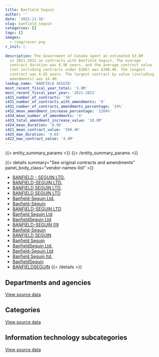 ```yaml
---
title: Banfield Seguin
author: ''
date: '2022-11-16'
slug: banfield_seguin
categories: []
tags: []
images:
  - /img/cover.png
r_init: |-
  
description: The Government of Canada spent an estimated $3.8M
  in 2021-2022 on contracts with Banfield Seguin. The average
  contract duration was 0.96 years, and the average contract value
  (not including contracts under $10k) was $390.4K. The longest
  contract was 4.65 years. The largest contract by value (including
  amendments) was $4.4M.
lookup_name: 'BANFIELD SEGUIN'
most_recent_fiscal_year_total: '3.8M'
most_recent_fiscal_year_year: '2021-2022'
s431_number_of_contracts: '38'
s431_number_of_contracts_with_amendments: '9'
s431_number_of_contracts_amendments_percentage: '24%'
s432_mean_amendment_increase_percentage: '1204%'
s434_mean_number_of_amendments: '4'
s433_total_amendment_increase_value: '10.8M'
s424_mean_duration: '0.96'
s421_mean_contract_value: '390.4K'
s425_max_duration: '4.65'
s422_max_contract_value: '4.4M'
---
```


<script src="/rmarkdown-libs/htmlwidgets/htmlwidgets.js"></script>
<link href="/rmarkdown-libs/datatables-css/datatables-crosstalk.css" rel="stylesheet" />
<script src="/rmarkdown-libs/datatables-binding/datatables.js"></script>
<script src="/rmarkdown-libs/jquery/jquery-3.6.0.min.js"></script>
<link href="/rmarkdown-libs/dt-core-bootstrap/css/dataTables.bootstrap.min.css" rel="stylesheet" />
<link href="/rmarkdown-libs/dt-core-bootstrap/css/dataTables.bootstrap.extra.css" rel="stylesheet" />
<script src="/rmarkdown-libs/dt-core-bootstrap/js/jquery.dataTables.min.js"></script>
<script src="/rmarkdown-libs/dt-core-bootstrap/js/dataTables.bootstrap.min.js"></script>
<link href="/rmarkdown-libs/crosstalk/css/crosstalk.min.css" rel="stylesheet" />
<script src="/rmarkdown-libs/crosstalk/js/crosstalk.min.js"></script>
<script src="/rmarkdown-libs/htmlwidgets/htmlwidgets.js"></script>
<link href="/rmarkdown-libs/datatables-css/datatables-crosstalk.css" rel="stylesheet" />
<script src="/rmarkdown-libs/datatables-binding/datatables.js"></script>
<script src="/rmarkdown-libs/jquery/jquery-3.6.0.min.js"></script>
<link href="/rmarkdown-libs/dt-core-bootstrap/css/dataTables.bootstrap.min.css" rel="stylesheet" />
<link href="/rmarkdown-libs/dt-core-bootstrap/css/dataTables.bootstrap.extra.css" rel="stylesheet" />
<script src="/rmarkdown-libs/dt-core-bootstrap/js/jquery.dataTables.min.js"></script>
<script src="/rmarkdown-libs/dt-core-bootstrap/js/dataTables.bootstrap.min.js"></script>
<link href="/rmarkdown-libs/crosstalk/css/crosstalk.min.css" rel="stylesheet" />
<script src="/rmarkdown-libs/crosstalk/js/crosstalk.min.js"></script>
<script src="/rmarkdown-libs/htmlwidgets/htmlwidgets.js"></script>
<link href="/rmarkdown-libs/datatables-css/datatables-crosstalk.css" rel="stylesheet" />
<script src="/rmarkdown-libs/datatables-binding/datatables.js"></script>
<script src="/rmarkdown-libs/jquery/jquery-3.6.0.min.js"></script>
<link href="/rmarkdown-libs/dt-core-bootstrap/css/dataTables.bootstrap.min.css" rel="stylesheet" />
<link href="/rmarkdown-libs/dt-core-bootstrap/css/dataTables.bootstrap.extra.css" rel="stylesheet" />
<script src="/rmarkdown-libs/dt-core-bootstrap/js/jquery.dataTables.min.js"></script>
<script src="/rmarkdown-libs/dt-core-bootstrap/js/dataTables.bootstrap.min.js"></script>
<link href="/rmarkdown-libs/crosstalk/css/crosstalk.min.css" rel="stylesheet" />
<script src="/rmarkdown-libs/crosstalk/js/crosstalk.min.js"></script>

{{< entity_summary_params >}}
{{< /entity_summary_params >}}

{{< details summary="See original contracts and amendments" panel_body_class="vendor-names-list" >}}
- [BANFIELD - SEGUIN LTD.](https://search.open.canada.ca/en/ct/?sort=contract_value_f%20desc&page=1&search_text=%22BANFIELD%20-%20SEGUIN%20LTD.%22)
- [BANFIELD-SEGUIN LTD.](https://search.open.canada.ca/en/ct/?sort=contract_value_f%20desc&page=1&search_text=%22BANFIELD-SEGUIN%20LTD.%22)
- [BANFIELD SEGUIN LTD.](https://search.open.canada.ca/en/ct/?sort=contract_value_f%20desc&page=1&search_text=%22BANFIELD%20SEGUIN%20LTD.%22)
- [BANFIELD SEGUIN LTD](https://search.open.canada.ca/en/ct/?sort=contract_value_f%20desc&page=1&search_text=%22BANFIELD%20SEGUIN%20LTD%22)
- [Banfield-Seguin Ltd.](https://search.open.canada.ca/en/ct/?sort=contract_value_f%20desc&page=1&search_text=%22Banfield-Seguin%20Ltd.%22)
- [Banfield-Séguin](https://search.open.canada.ca/en/ct/?sort=contract_value_f%20desc&page=1&search_text=%22Banfield-S%c3%a9guin%22)
- [BANFIELD-SEGUIN LTD](https://search.open.canada.ca/en/ct/?sort=contract_value_f%20desc&page=1&search_text=%22BANFIELD-SEGUIN%20LTD%22)
- [Banfield Seguin Ltd](https://search.open.canada.ca/en/ct/?sort=contract_value_f%20desc&page=1&search_text=%22Banfield%20Seguin%20Ltd%22)
- [BanfieldSeguin Ltd](https://search.open.canada.ca/en/ct/?sort=contract_value_f%20desc&page=1&search_text=%22BanfieldSeguin%20Ltd%22)
- [BANFIELD-SEGUIN 09](https://search.open.canada.ca/en/ct/?sort=contract_value_f%20desc&page=1&search_text=%22BANFIELD-SEGUIN%2009%22)
- [Banfield-Seguin](https://search.open.canada.ca/en/ct/?sort=contract_value_f%20desc&page=1&search_text=%22Banfield-Seguin%22)
- [BANFIELD SEGUIN](https://search.open.canada.ca/en/ct/?sort=contract_value_f%20desc&page=1&search_text=%22BANFIELD%20SEGUIN%22)
- [Banfield Seguin](https://search.open.canada.ca/en/ct/?sort=contract_value_f%20desc&page=1&search_text=%22Banfield%20Seguin%22)
- [BanfieldSeguin Ltd.](https://search.open.canada.ca/en/ct/?sort=contract_value_f%20desc&page=1&search_text=%22BanfieldSeguin%20Ltd.%22)
- [Banfield-Seguin Ltd](https://search.open.canada.ca/en/ct/?sort=contract_value_f%20desc&page=1&search_text=%22Banfield-Seguin%20Ltd%22)
- [Banfield Seguin ltd.](https://search.open.canada.ca/en/ct/?sort=contract_value_f%20desc&page=1&search_text=%22Banfield%20Seguin%20ltd.%22)
- [BanfieldSequin](https://search.open.canada.ca/en/ct/?sort=contract_value_f%20desc&page=1&search_text=%22BanfieldSequin%22)
- [BANFIELDSEGUIN](https://search.open.canada.ca/en/ct/?sort=contract_value_f%20desc&page=1&search_text=%22BANFIELDSEGUIN%22)
{{< /details >}}

## Departments and agencies

<div id="htmlwidget-1" style="width:100%;height:auto;" class="datatables html-widget"></div>
<script type="application/json" data-for="htmlwidget-1">{"x":{"style":"bootstrap","filter":"none","vertical":false,"data":[["<a href=\"/departments/cnsc-ccsn/\">Canadian Nuclear Safety Commission<\/a>","<a href=\"/departments/cra-arc/\">Canada Revenue Agency<\/a>","<a href=\"/departments/elections/\">Elections Canada<\/a>","<a href=\"/departments/fin/\">Department of Finance Canada<\/a>","<a href=\"/departments/hc-sc/\">Health Canada<\/a>","<a href=\"/departments/ic/\">Innovation, Science and Economic Development Canada<\/a>","<a href=\"/departments/nrc-cnrc/\">National Research Council Canada<\/a>","<a href=\"/departments/nrcan-rncan/\">Natural Resources Canada<\/a>","<a href=\"/departments/ps-sp/\">Public Safety Canada<\/a>"],[22600,null,null,null,1625363.8,80268.97,9470.63,8549.73,954471.56],[null,4227.81,null,null,18563.19,19521.33,null,52820.57,1966521.43],[7312.63,5800.94,null,28250,646974,24956.05,null,null,2668163.34],[24773.72,null,187294.27,25000,726791.84,161763.02,null,14413.15,2668163.34]],"container":"<table class=\"table table-striped table-hover row-border order-column display\">\n  <thead>\n    <tr>\n      <th>Department<\/th>\n      <th>2018-2019<\/th>\n      <th>2019-2020<\/th>\n      <th>2020-2021<\/th>\n      <th>2021-2022<\/th>\n    <\/tr>\n  <\/thead>\n<\/table>","options":{"order":[[4,"desc"]],"pageLength":10,"autoWidth":true,"columnDefs":[{"targets":1,"render":"function(data, type, row, meta) {\n    return type !== 'display' ? data : DTWidget.formatCurrency(data, \"$\", 2, 3, \",\", \".\", true, null);\n  }"},{"targets":2,"render":"function(data, type, row, meta) {\n    return type !== 'display' ? data : DTWidget.formatCurrency(data, \"$\", 2, 3, \",\", \".\", true, null);\n  }"},{"targets":3,"render":"function(data, type, row, meta) {\n    return type !== 'display' ? data : DTWidget.formatCurrency(data, \"$\", 2, 3, \",\", \".\", true, null);\n  }"},{"targets":4,"render":"function(data, type, row, meta) {\n    return type !== 'display' ? data : DTWidget.formatCurrency(data, \"$\", 2, 3, \",\", \".\", true, null);\n  }"},{"width":"16%","targets":[1,2,3,4]},{"className":"dt-right","targets":[1,2,3,4]}],"orderClasses":false}},"evals":["options.columnDefs.0.render","options.columnDefs.1.render","options.columnDefs.2.render","options.columnDefs.3.render"],"jsHooks":[]}</script>
<p class="text-right">
<a href="https://github.com/GoC-Spending/contracts-data/tree/main/data/out/vendors/banfield_seguin/summary_by_fiscal_year_by_department.csv" class="source-data-link btn btn-link">View source data</a>
</p>

## Categories

<div id="htmlwidget-2" style="width:100%;height:auto;" class="datatables html-widget"></div>
<script type="application/json" data-for="htmlwidget-2">{"x":{"style":"bootstrap","filter":"none","vertical":false,"data":[["<a href=\"/categories/office_management/\">Office management<\/a>","<a href=\"/categories/professional_services/\">Professional services<\/a>","<a href=\"/categories/information_technology/\">Information technology<\/a>","<a href=\"/categories/human_capital/\">Human capital<\/a>"],[5440.37,2635980.69,34330.63,24973],[19521.33,1032698.11,1009434.89,null],[null,1667765.18,1713691.78,null],[null,1907744.53,1900454.8,null]],"container":"<table class=\"table table-striped table-hover row-border order-column display\">\n  <thead>\n    <tr>\n      <th>Category<\/th>\n      <th>2018-2019<\/th>\n      <th>2019-2020<\/th>\n      <th>2020-2021<\/th>\n      <th>2021-2022<\/th>\n    <\/tr>\n  <\/thead>\n<\/table>","options":{"order":[[4,"desc"]],"dom":"t","pageLength":30,"autoWidth":true,"columnDefs":[{"targets":1,"render":"function(data, type, row, meta) {\n    return type !== 'display' ? data : DTWidget.formatCurrency(data, \"$\", 2, 3, \",\", \".\", true, null);\n  }"},{"targets":2,"render":"function(data, type, row, meta) {\n    return type !== 'display' ? data : DTWidget.formatCurrency(data, \"$\", 2, 3, \",\", \".\", true, null);\n  }"},{"targets":3,"render":"function(data, type, row, meta) {\n    return type !== 'display' ? data : DTWidget.formatCurrency(data, \"$\", 2, 3, \",\", \".\", true, null);\n  }"},{"targets":4,"render":"function(data, type, row, meta) {\n    return type !== 'display' ? data : DTWidget.formatCurrency(data, \"$\", 2, 3, \",\", \".\", true, null);\n  }"},{"width":"16%","targets":[1,2,3,4]},{"className":"dt-right","targets":[1,2,3,4]}],"orderClasses":false,"lengthMenu":[10,25,30,50,100]}},"evals":["options.columnDefs.0.render","options.columnDefs.1.render","options.columnDefs.2.render","options.columnDefs.3.render"],"jsHooks":[]}</script>
<p class="text-right">
<a href="https://github.com/GoC-Spending/contracts-data/tree/main/data/out/vendors/banfield_seguin/summary_by_fiscal_year_by_category.csv" class="source-data-link btn btn-link">View source data</a>
</p>
<h2>Information technology subcategories</h2>
<div id="htmlwidget-3" style="width:100%;height:auto;" class="datatables html-widget"></div>
<script type="application/json" data-for="htmlwidget-3">{"x":{"style":"bootstrap","filter":"none","vertical":false,"data":[["<a href=\"/it_subcategories/it_consulting_services/\">IT consulting services<\/a>","<a href=\"/it_subcategories/it_other/\">Other IT (incl. telecommunications)<\/a>"],[24860,9470.63],[null,1009434.89],[null,1713691.78],[141250,1759204.8]],"container":"<table class=\"table table-striped table-hover row-border order-column display\">\n  <thead>\n    <tr>\n      <th>IT subcategory<\/th>\n      <th>2018-2019<\/th>\n      <th>2019-2020<\/th>\n      <th>2020-2021<\/th>\n      <th>2021-2022<\/th>\n    <\/tr>\n  <\/thead>\n<\/table>","options":{"order":[[4,"desc"]],"dom":"t","pageLength":30,"autoWidth":true,"columnDefs":[{"targets":1,"render":"function(data, type, row, meta) {\n    return type !== 'display' ? data : DTWidget.formatCurrency(data, \"$\", 2, 3, \",\", \".\", true, null);\n  }"},{"targets":2,"render":"function(data, type, row, meta) {\n    return type !== 'display' ? data : DTWidget.formatCurrency(data, \"$\", 2, 3, \",\", \".\", true, null);\n  }"},{"targets":3,"render":"function(data, type, row, meta) {\n    return type !== 'display' ? data : DTWidget.formatCurrency(data, \"$\", 2, 3, \",\", \".\", true, null);\n  }"},{"targets":4,"render":"function(data, type, row, meta) {\n    return type !== 'display' ? data : DTWidget.formatCurrency(data, \"$\", 2, 3, \",\", \".\", true, null);\n  }"},{"width":"16%","targets":[1,2,3,4]},{"className":"dt-right","targets":[1,2,3,4]}],"orderClasses":false,"lengthMenu":[10,25,30,50,100]}},"evals":["options.columnDefs.0.render","options.columnDefs.1.render","options.columnDefs.2.render","options.columnDefs.3.render"],"jsHooks":[]}</script>
<p class="text-right">
<a href="https://github.com/GoC-Spending/contracts-data/tree/main/data/out/vendors/banfield_seguin/summary_by_fiscal_year_by_it_subcategory.csv" class="source-data-link btn btn-link">View source data</a>
</p>

